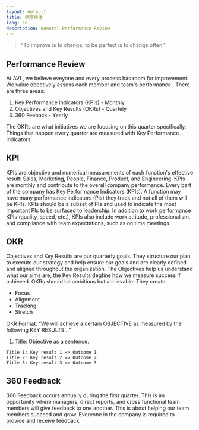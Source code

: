 ```yaml
---
layout: default
title: 績效評估
lang: en
description: General Performance Review
---
```




> "To improve is to change; to be perfect is to change often."

## Performance Review

At AVL, we believe eveyone and every process has room for improvement. We value obectively assess each member and team's performance., There are three areas:

1. Key Performance Indicators (KPIs) - Monthly
1. Objectives and Key Results (OKRs) - Quartely
1. 360 Feeback - Yearly

The OKRs are what initiatives we are focusing on this quarter specifically. Things that happen every quarter are measured with Key Performance Indicators. 


## KPI

KPIs are objective and numerical measurements of each function's effective result: Sales, Marketing, People, Finance, Product, and Engineering. KPIs are monthly and contribute to the overall company performance. Every part of the company has Key Performance Indicators (KPIs). A function may have many performance indicators (PIs) they track and not all of them will be KPIs. KPIs should be a subset of PIs and used to indicate the most important PIs to be surfaced to leadership. In addition to work performance KPIs (quality, speed, etc.), KPIs also include work attitude, professionalism, and compliance with team expectations, such as on time meetings.

## OKR

Objectives and Key Results are our quarterly goals. They structure our plan to execute our strategy and help ensure our goals and are clearly defined and aligned throughout the organization. The Objectives help us understand what our aims are; the Key Results degfine how we measure success if achieved. OKRs should be ambitious but achievable. They create:

* Focus
* Alignment
* Tracking
* Stretch

OKR Format: “We will achieve a certain OBJECTIVE as measured by the following KEY RESULTS…”

1. Title: Objective as a sentence.
```
Title 1: Key result 1 => Outcome 1
Title 2: Key result 2 => Outcome 2
Title 3: Key result 3 => Outcome 3
```

## 360 Feedback
360 Feedback occurs annually during the first quarter. This is an opportunity where managers, direct reports, and cross functional team members will give feedback to one another. This is about helping our team members succeed and grow. Everyone in the company is required to  provide and receive feedback